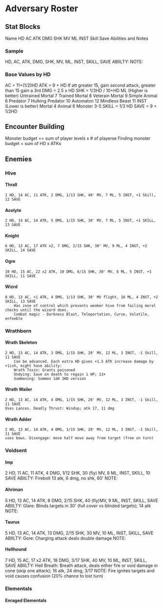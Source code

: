 # Adversary Roster

## Stat Blocks
Name
HD
AC
ATK
DMG
SHK
MV
ML
INST
Skill
Save
Abilities and Notes

### Sample

HD, AC, ATK, DMG, SHK, MV, ML, INST, SKILL, SAVE
ABIILTY:
NOTE:

### Base Values by HD

AC = 11+(1/2)HD
ATK = 9 + HD
    If att greater 15, gain second attack, greater than 15 gain a 3rd
DMG = 2.5 x HD
SHK = 1/3HD / 10+HD
ML (Higher is better)
    Untrained Mortal  7
    Trained Mortal 8
    Veterain Mortal 9
    Simple Animal 6
    Predator 7
    Hulking Predator 10
    Automaton 12
    Mindless Beast 11
INST (Lower is better)
    Mortal 4
    Animal 6
    Monster 3-5
SKILL = 1/3 HD
SAVE = 9 + 1/2HD


## Encounter Building
Monster budget == sum of player levels x # of playerse
Finding monster budget  = sum of HD x ATKs


## Enemies

### Hive

#### Thrall
    1 HD, 14 AC, 11 ATK, 2 DMG, 1/13 SHK, 40' MV, 7 ML, 5 INST, +1 Skill, 12 SAVE
#### Acolyte
    2 HD, 14 AC, 14 ATK, 5 DMG, 1/15 SHK, 30' MV, 7 ML, 5 INST, +1 SKILL, 13 SAVE
#### Knight
    6 HD, 13 AC, 17 ATK x2, 7 DMG, 2/15 SHK, 30' MV, 9 ML, 4 INST, +2 SKILL, 14 SAVE
#### Ogre
    10 HD, 15 AC, 22 x2 ATK, 10 DMG, 6/15 SHK, 30' MV, 8 ML, 5 INST, +1 SKILL, 11 SAVE
#### Wizrd
    8 HD, 13 AC, +1 ATK, 4 DMG, 1/13 SHK, 30' MV flight, 10 ML, 4 INST, +2 SKILL, 13 SAVE
        Has zone of control which prevents weaker hive from failing moral checks until the wizard does.
        Combat magic - Darkness Blast, Teleportation, Curse, Volatile, enfeeble

### Wrathborn

#### Wrath Skeleton
    2 HD, 13 AC, 14 ATK, 3 DMG, 1/15 SHK, 20' MV, 12 ML, 3 INST, -1 Skill, 11 SAVE
        Can be advanced. Each extra HD gives +1.5 ATK increase damage by +1ish, might have ability:
        Wrath Toxin: Grants poisoned
        Undying: Save on death to regain 1 HP; 13+
        Summoning: Summon 1d4 1HD version
#### Wrath Wailer
    2 HD, 13 AC, 14 ATK, 4 DMG, 1/15 SHK, 20' MV, 12 ML, 3 INST, -1 Skill, 11 SAVE
    Uses Lances. Deadly Thrust: Windup; atk 17, 11 dmg

#### Wrath Adder
    2 HD, 13 AC, 14 ATK, 4 DMG, 1/15 SHK, 20' MV, 12 ML, 3 INST, -1 Skill, 11 SAVE
    uses bows. Disengage: move half move away from target (free on turn)

        
### Voidsent

#### Imp
2 HD, 11 AC, 11 ATK, 4 DMG, 1/12 SHK, 30 (fly) MV, 8 ML, INST, SKILL, 10 SAVE
ABIILTY: Firebolt 13 atk, 6 dmg, no shk, 60'
NOTE:
#### Ahriman
5 HD, 13 AC, 14 ATK, 8 DMG, 2/15 SHK, 40 (fly)MV, 9 ML, INST, SKILL, SAVE
ABIILTY: Glare: Blinds targets in 30' (full cover vs blinded targets); 14 atk
NOTE:
#### Taurus
5 HD, 13 AC, 14 ATK, 13 DMG, 2/15 SHK, 30 MV, 10 ML, INST, SKILL, SAVE
ABIILTY: Gore: Charging attack deals double damage
NOTE:
#### Hellhound
7 HD, 15 AC, 17 x2 ATK, 18 DMG, 3/17 SHK, 40 MV, 10 ML, INST, SKILL, SAVE
ABIILTY: Hell Breath: Breath attack, deals either fire or void damage in cone (skip one attack); 16 atk, 24 dmg, 3/17
NOTE: Fire ignites targets and void causes confusion (20% chance to lost turn)

### Elementals

#### Enraged Elementals